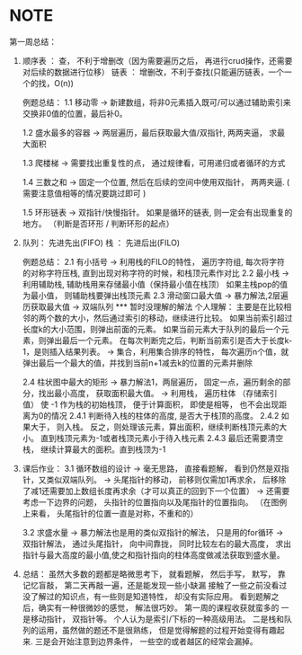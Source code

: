 # NOTE
第一周总结：

1.  顺序表 ： 查， 不利于增删改（因为需要遍历之后， 再进行crud操作，还需要对后续的数据进行位移） 
    链表   ： 增删改，不利于查找(只能遍历链表，一个一个的找，O(n))

    例题总结：
    1.1  移动零 
                -> 新建数组，将非0元素插入既可/可以通过辅助索引来交换非0值的位置，最后补0。

    1.2  盛水最多的容器 
                -> 两层遍历，最后获取最大值/双指针, 两两夹逼， 求最大面积

    1.3  爬楼梯 
                -> 需要找出重复性的点， 通过规律看，可用递归或者循环的方式 

    1.4  三数之和 
                -> 固定一个位置, 然后在后续的空间中使用双指针， 两两夹逼. 
                   ( 需要注意值相等的情况要跳过即可 )

    1.5  环形链表 
                -> 双指针/快慢指针。 如果是循环的链表, 则一定会有出现重复的地方。
                  （判断是否环形 / 判断环形的起点）

                    
2.  队列： 先进先出(FIFO)
    栈  ： 先进后出(FILO)

    例题总结：
    2.1 有小括号
                -> 利用栈的FILO的特性， 遍历字符组, 每次将字符的对称字符压栈,
                   直到出现对称字符的时候，和栈顶元素作对比
    2.2 最小栈 
                -> 利用辅助栈, 辅助栈用来存储最小值（保持最小值在栈顶） 
                   如果主栈pop的值为最小值， 则辅助栈要弹出栈顶元素
    2.3 滑动窗口最大值
                -> 暴力解法,2层遍历获取最大值
                -> 双端队列 *** 暂时没理解的解法
                    个人理解： 主要是在比较相邻的两个数的大小，然后通过索引的移动，继续进行比较。 
                    如果当前索引超过长度k的大小范围，则弹出前面的元素。
                    如果当前元素大于队列的最后一个元素，则弹出最后一个元素。
                    在每次判断完之后，判断当前索引是否大于长度k-1，是则插入结果列表。
                -> 集合，利用集合排序的特性， 每次遍历n个值，就弹出最后一个最大的值，并找到当前n+1减去k的位置的元素并删除
                   
                
    2.4 柱状图中最大的矩形
                -> 暴力解法1，两层遍历， 固定一点，遍历剩余的部分，找出最小高度， 获取面积最大值。
                -> 利用栈， 遍历柱体 （存储索引值）
                          使 -1 作为栈的初始栈顶， 便于计算面积， 即使是相等， 也不会出现距离为0的情况
                    2.4.1 判断待入栈的柱体的高度, 是否大于栈顶的高度。 
                    2.4.2 如果大于， 则入栈。 反之，则处理该元素，算出面积，继续判断栈顶元素的大小。 
                          直到栈顶元素为-1或者栈顶元素小于待入栈元素
                    2.4.3 最后还需要清空栈， 继续计算最大的面积。直到栈顶为-1

3.  课后作业：
    3.1  循环数组的设计
                -> 毫无思路， 直接看题解， 看到仍然是双指针，又类似双端队列。
                -> 头尾指针的移动， 前移则仅需加1再求余， 后移除了减1还需要加上数组长度再求余（才可以真正的回到下一个位置）
                -> 还需要考虑一下边界的问题， 头指针的位置指向以及尾指针的位置指向。
                （在图例上来看， 头尾指针的位置一直是对称，不重和的）

    3.2  求盛水量
                -> 暴力解法也是用的类似双指针的解法， 只是用的for循环
                -> 双指针解法， 通过头尾指针， 向中间靠拢， 同时比较左右的最大高度， 
                   求出指针与最大高度的最小值,使之和指针指向的柱体高度做减法获取到盛水量。

4.  总结：
    虽然大多数的题都是略微思考下， 就看题解， 然后手写， 默写， 靠记忆盲敲， 第二天再敲一遍，还是能发现一些小缺漏
    接触了一些之前没看过没了解过的知识点，有一些则是知道特性， 却没有实际应用。
    看到题解之后，确实有一种很微妙的感觉， 解法很巧妙。
    第一周的课程收获就蛮多的
    一是移动指针， 双指针等。 个人认为是索引/下标的一种高级用法。
    二是栈和队列的运用，虽然做的题还不是很熟练， 但是觉得解题的过程开始变得有趣起来.
    三是会开始注意到边界条件， 一些空的或者越区的经常会漏掉。